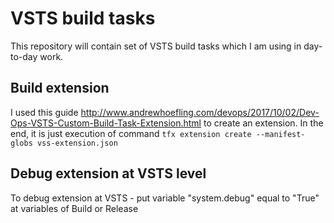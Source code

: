 # VSTS build tasks

This repository will contain set of VSTS build tasks which I am using in day-to-day work.

## Build extension

I used this guide http://www.andrewhoefling.com/devops/2017/10/02/Dev-Ops-VSTS-Custom-Build-Task-Extension.html to create an extension.
In the end, it is just execution of command ```tfx extension create --manifest-globs vss-extension.json```

## Debug extension at VSTS level

To debug extension at VSTS - put variable "system.debug" equal to "True" at variables of Build or Release